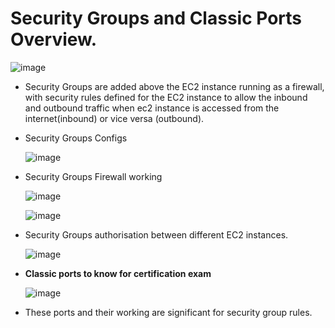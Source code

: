 # Security Groups and Classic Ports Overview.
  
  ![image](https://github.com/user-attachments/assets/171ba827-3977-433e-8da9-3677fadc103e)
       
- Security Groups are added above the EC2 instance running as a firewall, with security rules defined for the EC2 instance to allow the inbound and outbound traffic when ec2 instance is accessed from the internet(inbound) or vice versa (outbound).

- Security Groups Configs

  ![image](https://github.com/user-attachments/assets/f2fd66dd-ab96-4929-9b07-0a1f04539081)

- Security Groups Firewall working

  ![image](https://github.com/user-attachments/assets/adbacd36-919e-43cf-af6a-63ac2c16d0a5)

  ![image](https://github.com/user-attachments/assets/538a47b6-5928-4d64-8431-66b806476698)

- Security Groups authorisation between different EC2 instances.

  ![image](https://github.com/user-attachments/assets/e64989ed-0003-4463-b82e-cbf98598cdb3)

- **Classic ports to know for certification exam**

  ![image](https://github.com/user-attachments/assets/ef289caf-3f9b-4522-9ebf-e605708105d9)

- These ports and their working are significant for security group rules.



